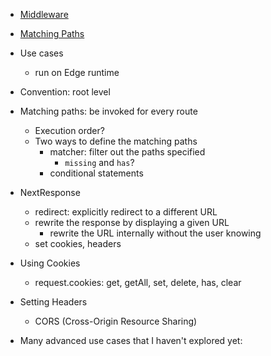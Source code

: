 - [Middleware](https://nextjs.org/docs/app/building-your-application/routing/middleware)
- [Matching Paths](https://nextjs.org/docs/app/building-your-application/routing/middleware#matching-paths)

- Use cases
    - run on Edge runtime
- Convention: root level
- Matching paths: be invoked for every route
    - Execution order?
    - Two ways to define the matching paths
        - matcher: filter out the paths specified
            - `missing` and `has`?
        - conditional statements
- NextResponse
    - redirect: explicitly redirect to a different URL
    - rewrite the response by displaying a given URL
        - rewrite the URL internally without the user knowing
    - set cookies, headers

- Using Cookies
    - request.cookies: get, getAll, set, delete, has, clear
- Setting Headers
    - CORS (Cross-Origin Resource Sharing)
- Many advanced use cases that I haven't explored yet: 
